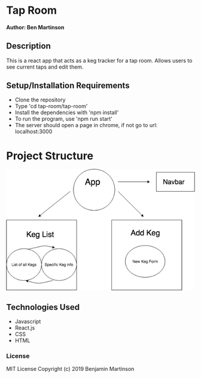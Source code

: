 # Tap Room

#### Author: Ben Martinson

## Description

This is a react app that acts as a keg tracker for a tap room. Allows users to see current taps and edit them.

## Setup/Installation Requirements

* Clone the repository
* Type 'cd tap-room/tap-room'
* Install the dependencies with 'npm install'
* To run the program, use 'npm run start'
* The server should open a page in chrome, if not go to url: localhost:3000

# Project Structure

![Diagram](Tap-Room-Diagram.png)

## Technologies Used

* Javascript
* React.js
* CSS
* HTML

### License

MIT License
Copyright (c) 2019 Benjamin Martinson

